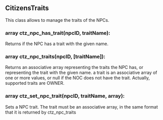 ## CitizensTraits
This class allows to manage the traits of the NPCs.

### array ctz\_npc\_has\_trait(npcID, traitName):
Returns if the NPC has a trait with the given name.

### array ctz\_npc\_traits(npcID, [traitName]):
Returns an associative array representing the traits the NPC has, or representing the trait with the given name. a trait is an associative array of one or more values, or null if the NOC does not have the trait. Actually, supported traits are OWNER.

### array ctz\_set\_npc\_trait(npcID, traitName, array):
Sets a NPC trait. The trait must be an associative array, in the same format that it is returned by ctz_npc_traits